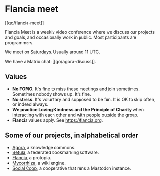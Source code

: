 # Flancia meet

[[go/flancia-meet]]

Flancia Meet is a weekly video conference where we discuss our projects and goals, and occasionally work in public. Most participants are programmers.

We meet on Saturdays. Usually around 11 UTC.

We have a Matrix chat: [[go/agora-discuss]].

## Values
* **No FOMO.** It's fine to miss these meetings and join sometimes. Sometimes nobody shows up. It's fine.
* **No stress.** It's voluntary and supposed to be fun. It is OK to skip often, or indeed always.
* **We practice Loving Kindness and the Principle of Charity** when interacting with each other and with people outside the group.
* **Flancia** values apply. See https://flancia.org.

## Some of our projects, in alphabetical order
* [Agora](https://anagora.org), a knowledge commons.
* [Betula](https://betula.mycorrhiza.wiki), a federated bookmarking software.
* [Flancia](https://flancia.org), a protopia.
* [Mycorrhiza](https://mycorrhiza.wiki), a wiki engine.
* [Social Coop](https://social.coop), a cooperative that runs a Mastodon instance.